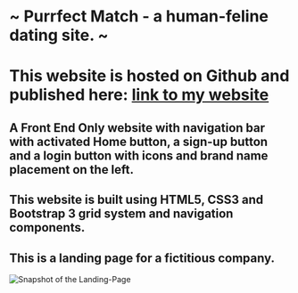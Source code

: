# ~ Purrfect Match - a human-feline dating site. ~
# This website is hosted on Github and published here: [link to my website](https://xjanus.github.io/purrfect-match-frontend-landingpage/) 


## A Front End Only website with navigation bar with activated Home button, a sign-up button and a login button with icons and brand name placement on the left.

## This website is built using HTML5, CSS3 and Bootstrap 3 grid system and navigation components.

## This is a landing page for a fictitious company.

![Snapshot of the Landing-Page](https://i.ibb.co/DkzmpSp/purrfect-match.png)
